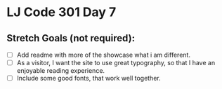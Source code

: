 # LJ Code 301 Day 7

## Stretch Goals (not required):

- [ ] Add readme with more of the showcase what i am different.
- [ ]  As a visitor, I want the site to use great typography, so that I have an enjoyable reading experience.
- [ ] Include some good fonts, that work well together.
